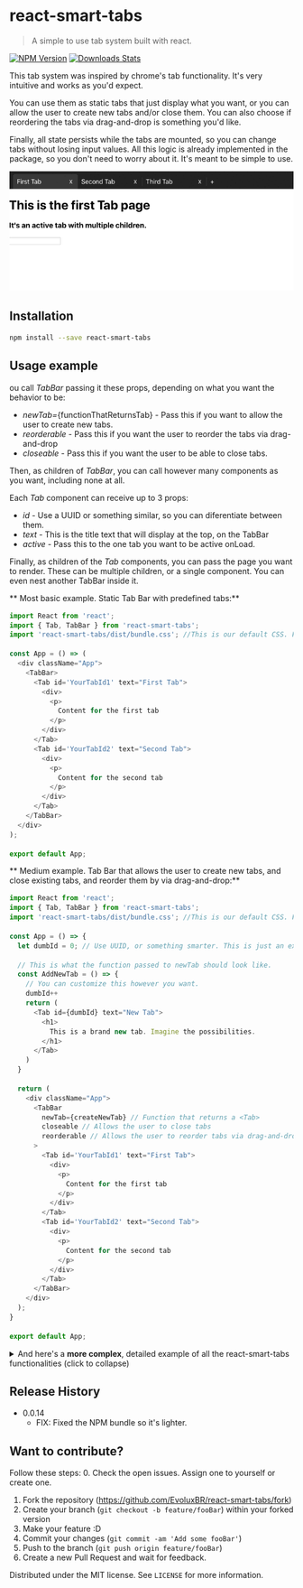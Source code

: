 # react-smart-tabs
> A simple to use tab system built with react.

[![NPM Version][npm-image]][npm-url] [![Downloads Stats][npm-downloads]][npm-url]

This tab system was inspired by chrome's tab functionality. It's very intuitive and works as you'd expect.

You can use them as static tabs that just display what you want, or you can allow the user to create new tabs and/or close them. You can also choose if reordering the tabs via drag-and-drop is something you'd like.

Finally, all state persists while the tabs are mounted, so you can change tabs without losing input values. All this logic is already implemented in the package, so you don't need to worry about it. It's meant to be simple to use.

![](readme-demo.gif)


## Installation

```sh
npm install --save react-smart-tabs
```


## Usage example

ou call *TabBar* passing it these props, depending on what you want the behavior to be:
 - *newTab=*{functionThatReturnsTab} - Pass this if you want to allow the user to create new tabs.
- *reorderable* - Pass this if you want the user to reorder the tabs via drag-and-drop
- *closeable* - Pass this if you want the user to be able to close tabs.

Then, as children of *TabBar*, you can call however many <Tab> components as you want, including none at all.

Each *Tab* component can receive up to 3 props:
  - *id* - Use a UUID or something similar, so you can diferentiate between them.
  - *text* - This is the title text that will display at the top, on the TabBar
  - *active* - Pass this to the one tab you want to be active onLoad.

Finally, as children of the *Tab* components, you can pass the page you want to render. These can be multiple children, or a single component. You can even nest another TabBar inside it.

** Most basic example. Static Tab Bar with predefined tabs:**

```JavaScript
import React from 'react';
import { Tab, TabBar } from 'react-smart-tabs';
import 'react-smart-tabs/dist/bundle.css'; //This is our default CSS. Feel free to make your own.

const App = () => (
  <div className="App">
    <TabBar>
      <Tab id='YourTabId1' text="First Tab">
        <div>
          <p>
            Content for the first tab
          </p>
        </div>
      </Tab>
      <Tab id='YourTabId2' text="Second Tab">
        <div>
          <p>
            Content for the second tab
          </p>
        </div>
      </Tab>
    </TabBar>
  </div>
);

export default App;
```

** Medium example. Tab Bar that allows the user to create new tabs, and close existing tabs, and reorder them by via drag-and-drop:**

```JavaScript
import React from 'react';
import { Tab, TabBar } from 'react-smart-tabs';
import 'react-smart-tabs/dist/bundle.css'; //This is our default CSS. Feel free to make your own.

const App = () => {
  let dumbId = 0; // Use UUID, or something smarter. This is just an example.

  // This is what the function passed to newTab should look like.
  const AddNewTab = () => {
    // You can customize this however you want.
    dumbId++
    return (
      <Tab id={dumbId} text="New Tab">
        <h1>
          This is a brand new tab. Imagine the possibilities.
        </h1>
      </Tab>
    )
  }

  return (
    <div className="App">
      <TabBar
        newTab={createNewTab} // Function that returns a <Tab>
        closeable // Allows the user to close tabs
        reorderable // Allows the user to reorder tabs via drag-and-drop
      >
        <Tab id='YourTabId1' text="First Tab">
          <div>
            <p>
              Content for the first tab
            </p>
          </div>
        </Tab>
        <Tab id='YourTabId2' text="Second Tab">
          <div>
            <p>
              Content for the second tab
            </p>
          </div>
        </Tab>
      </TabBar>
    </div>
  );
}

export default App;
```


<details>
  <summary>And here's a <strong>more complex</strong>, detailed example of all the react-smart-tabs functionalities (click to collapse)</summary>

```JavaScript
import React from 'react';
import { Tab, TabBar } from 'react-smart-tabs';
//This is our default CSS. Feel free to make your own.
import 'react-smart-tabs/dist/bundle.css';

// Here you can see a Component with a static tab bar within.
const SecondTabPage = () => (
  <div>
    <h1>
      Second tab w/ static subtabs
    </h1>
    <TabBar>
      <Tab id='yourSubTabId1' text="subtab1">
        <h3>
          subtab contents 1
        </h3>
      </Tab>
      <Tab id='yourSubTabId2' text="subtab2">
        <h3>
          subtab contents 2
        </h3>
      </Tab>
      <Tab id='yourSubTabId3' text="subtab3">
        <h3>
          subtab contents 3
        </h3>
        <input/>
      </Tab>
    </TabBar>
  </div>
)

// And here's a simple component with a form
const ThirdTabPage = () => (
  <div>
    <h1>
      Third tab
    </h1>
    <form className='frm'>
      <h1>
        Form inside the third tab.
      </h1>
      <p>
        Notice that it doesnt lose the input content.
      </p>
      <p>
        Name
      </p>
      <input/>
      <p>
        Surname
      </p>
      <input/>
      <p>
        Adress
      </p>
      <input/>
      <p>
        Telephone
      </p>
      <input/>
    </form>
  </div>
)
function App() {
  let dumbId = 0; // Use UUID to make your IDs. This is just a quick, dumb example.

  const createNewTab = () => {
    // This is what the function passed to newTab should look like.
    // You can customize this however you want.
    dumbId++
    return (
      <Tab id={dumbId} text="Newly Added Tab">
        This is a newly created tab
      </Tab>
    )
  }

  return (
    <div className="App">
      <TabBar
        newTab={createNewTab} // Allows you to add new tabs
        reorderable // Defines if you can reorder the tabs by drag and drop
        closeable // Defines if you can close tabs
      >
        <Tab
          id='YourTabId1' // An ID so you can more easily identify the tabs
          text="First Tab" // The text that will display in the tab bar
          active // Decides if this tab is the active one when you mount
        >
          <h1>This is the first Tab page</h1>
          <p>Its an active tab with multiple children.</p>
          <input/>
        </Tab>
        <Tab id='YourTabId2' text="Second Tab">
          <SecondTabPage/>
        </Tab>
        <Tab id='YourTabId3' text="Third Tab">
          <ThirdTabPage/>
        </Tab>
      </TabBar>
    </div>
  );
}

export default App;
```
</details>


## Release History

* 0.0.14
    * FIX: Fixed the NPM bundle so it's lighter.


## Want to contribute?

Follow these steps:
0. Check the open issues. Assign one to yourself or create one.
1. Fork the repository (<https://github.com/EvoluxBR/react-smart-tabs/fork>)
2. Create your branch (`git checkout -b feature/fooBar`) within your forked version
3. Make your feature :D
4. Commit your changes (`git commit -am 'Add some fooBar'`)
4. Push to the branch (`git push origin feature/fooBar`)
5. Create a new Pull Request and wait for feedback.

Distributed under the MIT license. See ``LICENSE`` for more information.

<!--
Markdown link & img dfn's
Use these links to get the badges:
 - https://badge.fury.io/for/js/react-smart-tabs
 - https://shields.io/category/downloads

-->
[npm-image]: https://badge.fury.io/js/react-smart-tabs.svg
[npm-url]: https://www.npmjs.com/package/react-smart-tabs
[npm-downloads]: https://img.shields.io/npm/dt/react-smart-tabs?label=npm%20downloads&style=flat-square
[wiki]: https://github.com/EvoluxBR/react-smart-tabs/wiki

